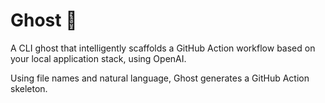 # Ghost 👻
A CLI ghost that intelligently scaffolds a GitHub Action workflow based on your local application stack, using OpenAI.

Using file names and natural language, Ghost generates a GitHub Action skeleton.